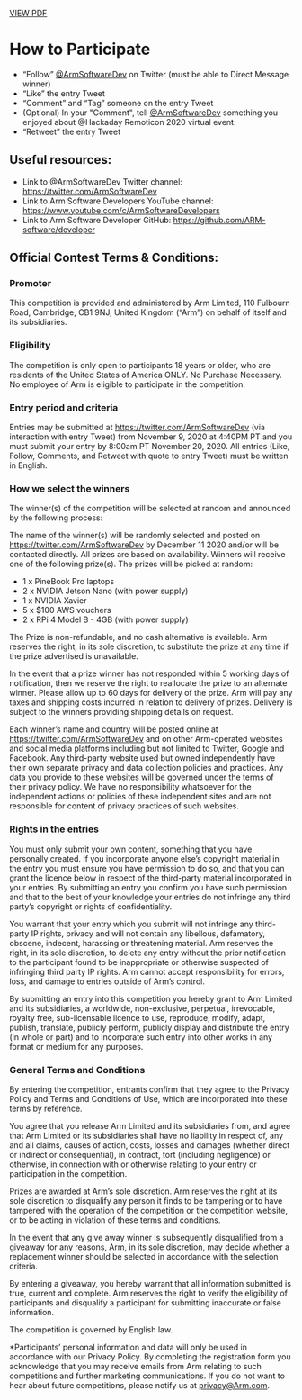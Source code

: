 [VIEW PDF](https://github.com/ARM-software/developer/blob/master/giveaways/remoticon2020/Giveaway%20Terms%20and%20Conditions%20-%20Twitter%20Roboticon.pdf)

# How to Participate  

- “Follow” [@ArmSoftwareDev](https://twitter.com/ArmSoftwareDev) on Twitter (must be able to Direct Message winner) 
- “Like” the entry Tweet 
- “Comment” and “Tag” someone on the entry Tweet
- (Optional) In your "Comment", tell [@ArmSoftwareDev](https://twitter.com/ArmSoftwareDev) something you enjoyed about @Hackaday Remoticon 2020 virtual event. 
- “Retweet” the entry Tweet

## Useful resources: 

- Link to @ArmSoftwareDev Twitter channel: https://twitter.com/ArmSoftwareDev 
- Link to Arm Software Developers YouTube channel: https://www.youtube.com/c/ArmSoftwareDevelopers
- Link to Arm Software Developer GitHub: https://github.com/ARM-software/developer

## Official Contest Terms & Conditions:  

### Promoter  

This competition is provided and administered by Arm Limited, 110 Fulbourn Road, Cambridge, CB1 9NJ, United Kingdom (“Arm”) on behalf of itself and its subsidiaries. 

### Eligibility  

The competition is only open to participants 18 years or older, who are residents of the United States of America ONLY. No Purchase Necessary. No employee of Arm is eligible to participate in the competition. 

### Entry period and criteria  

Entries may be submitted at https://twitter.com/ArmSoftwareDev (via interaction with entry Tweet) from November 9, 2020 at 4:40PM PT and you must submit your entry by 8:00am PT November 20, 2020. All entries (Like, Follow, Comments, and Retweet with quote to entry Tweet) must be written in English.  

### How we select the winners  

The winner(s) of the competition will be selected at random and announced by the following process:  

The name of the winner(s) will be randomly selected and posted on https://twitter.com/ArmSoftwareDev by December 11 2020 and/or will be contacted directly. All prizes are based on availability. Winners will receive one of the following prize(s). The prizes will be picked at random: 

- 1 x PineBook Pro laptops 
- 2 x NVIDIA Jetson Nano (with power supply)
- 1 x NVIDIA Xavier 
- 5 x $100 AWS vouchers 
- 2 x RPi 4 Model B - 4GB (with power supply)

The Prize is non-refundable, and no cash alternative is available. Arm reserves the right, in its sole discretion, to substitute the prize at any time if the prize advertised is unavailable.  

In the event that a prize winner has not responded within 5 working days of notification, then we reserve the right to reallocate the prize to an alternate winner. Please allow up to 60 days for delivery of the prize. Arm will pay any taxes and shipping costs incurred in relation to delivery of prizes. Delivery is subject to the winners providing shipping details on request.  

Each winner’s name and country will be posted online at https://twitter.com/ArmSoftwareDev and on other Arm-operated websites and social media platforms including but not limited to Twitter, Google and Facebook. Any third-party website used but owned independently have their own separate privacy and data collection policies and practices. Any data you provide to these websites will be governed under the terms of their privacy policy. We have no responsibility whatsoever for the independent actions or policies of these independent sites and are not responsible for content of privacy practices of such websites.  

### Rights in the entries  

You must only submit your own content, something that you have personally created. If you incorporate anyone else’s copyright material in the entry you must ensure you have permission to do so, and that you can grant the licence below in respect of the third-party material incorporated in your entries. By submitting an entry you confirm you have such permission and that to the best of your knowledge your entries do not infringe any third party’s copyright or rights of confidentiality. 

You warrant that your entry which you submit will not infringe any third-party IP rights, privacy and will not contain any libellous, defamatory, obscene, indecent, harassing or threatening material. Arm reserves the right, in its sole discretion, to delete any entry without the prior notification to the participant found to be inappropriate or otherwise suspected of infringing third party IP rights. Arm cannot accept responsibility for errors, loss, and damage to entries outside of Arm’s control.  

By submitting an entry into this competition you hereby grant to Arm Limited and its subsidiaries, a worldwide, non-exclusive, perpetual, irrevocable, royalty free, sub-licensable licence to use, reproduce, modify, adapt, publish, translate, publicly perform, publicly display and distribute the entry (in whole or part) and to incorporate such entry into other works in any format or medium for any purposes.  

### General Terms and Conditions  

By entering the competition, entrants confirm that they agree to the Privacy Policy and Terms and Conditions of Use, which are incorporated into these terms by reference.  

You agree that you release Arm Limited and its subsidiaries from, and agree that Arm Limited or its subsidiaries shall have no liability in respect of, any and all claims, causes of action, costs, losses and damages (whether direct or indirect or consequential), in contract, tort (including negligence) or otherwise, in connection with or otherwise relating to your entry or participation in the competition.  

Prizes are awarded at Arm’s sole discretion. Arm reserves the right at its sole discretion to disqualify any person it finds to be tampering or to have tampered with the operation of the competition or the competition website, or to be acting in violation of these terms and conditions.  

In the event that any give away winner is subsequently disqualified from a giveaway for any reasons, Arm, in its sole discretion, may decide whether a replacement winner should be selected in accordance with the selection criteria.  

By entering a giveaway, you hereby warrant that all information submitted is true, current and complete. Arm reserves the right to verify the eligibility of participants and disqualify a participant for submitting inaccurate or false information.  

The competition is governed by English law.  

*Participants’ personal information and data will only be used in accordance with our Privacy Policy. By completing the registration form you acknowledge that you may receive emails from Arm relating to such competitions and further marketing communications. If you do not want to hear about future competitions, please notify us at privacy@Arm.com.  
